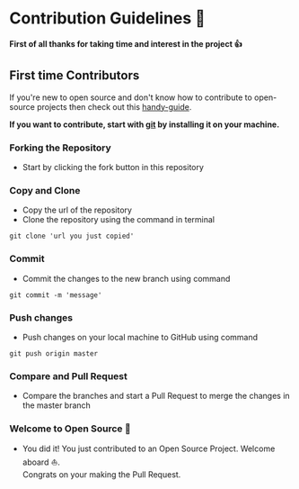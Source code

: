 # Contribution Guidelines 🙌

**First of all thanks for taking time and interest in the project 👍**

## First time Contributors
If you're new to open source and don't know how to contribute to open-source projects then check out this [handy-guide](https://github.com/firstcontributions/first-contributions).

**If you want to contribute, start with [git](https://git-scm.com/) by installing it on your machine.**

### Forking the Repository
- Start by clicking the fork button in this repository

### Copy and Clone
- Copy the url of the repository
- Clone the repository using the command in terminal 
```
git clone 'url you just copied'
```
### Commit
- Commit the changes to the new branch using command 
```
git commit -m 'message'
```

### Push changes
- Push changes on your local machine to GitHub using command 
```
git push origin master
```

### Compare and Pull Request
- Compare the branches and start a Pull Request to merge the changes in the master branch

### Welcome to Open Source 🎉
- You did it! You just contributed to an Open Source Project. Welcome aboard ⛵.  
  Congrats on your making the Pull Request.
